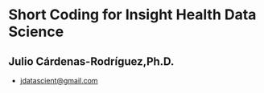 Short Coding for  Insight Health Data Science
=============================================
## Julio Cárdenas-Rodríguez,Ph.D.
- jdatascient@gmail.com
